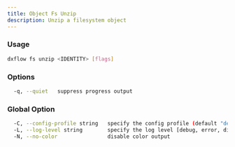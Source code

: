```yaml
---
title: Object Fs Unzip 
description: Unzip a filesystem object
---
```


### Usage

```bash
dxflow fs unzip <IDENTITY> [flags]
```

### Options

```bash
  -q, --quiet   suppress progress output
```

### Global Option

```bash
  -C, --config-profile string   specify the config profile (default "default")
  -L, --log-level string        specify the log level [debug, error, disabled] (default "disabled")
  -N, --no-color                disable color output
```

